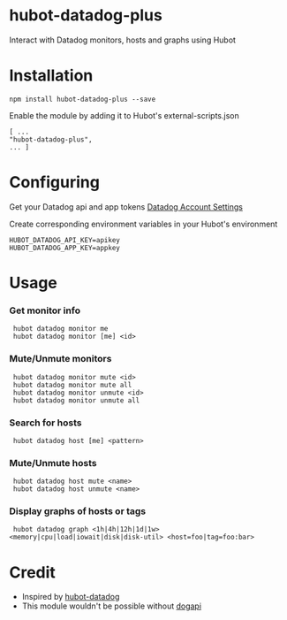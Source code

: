 # hubot-datadog-plus
Interact with Datadog monitors, hosts and graphs using Hubot

# Installation

    npm install hubot-datadog-plus --save

Enable the module by adding it to Hubot's external-scripts.json

    [ ...
    "hubot-datadog-plus",
    ... ]

# Configuring
Get your Datadog api and app tokens [Datadog Account Settings](https://app.datadoghq.com/account/settings#api)

Create corresponding environment variables in your Hubot's environment

    HUBOT_DATADOG_API_KEY=apikey
    HUBOT_DATADOG_APP_KEY=appkey

# Usage

### Get monitor info
     hubot datadog monitor me
     hubot datadog monitor [me] <id>

### Mute/Unmute monitors

     hubot datadog monitor mute <id>
     hubot datadog monitor mute all
     hubot datadog monitor unmute <id>
     hubot datadog monitor unmute all

### Search for hosts
     hubot datadog host [me] <pattern>

### Mute/Unmute hosts
     hubot datadog host mute <name>
     hubot datadog host unmute <name>

### Display graphs of hosts or tags
     hubot datadog graph <1h|4h|12h|1d|1w> <memory|cpu|load|iowait|disk|disk-util> <host=foo|tag=foo:bar>

# Credit
- Inspired by [hubot-datadog](https://www.npmjs.com/package/hubot-datadog)
- This module wouldn't be possible without [dogapi](https://www.npmjs.com/package/dogapi)
